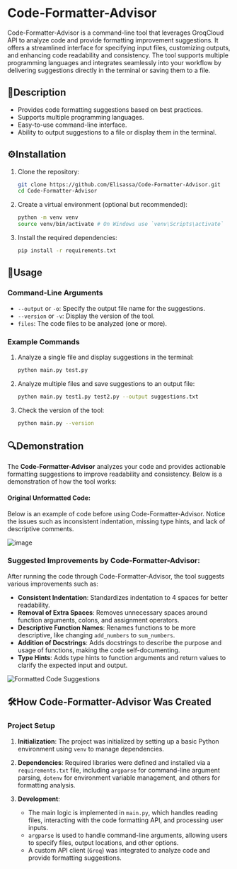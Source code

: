 # Code-Formatter-Advisor

Code-Formatter-Advisor is a command-line tool that leverages GroqCloud API to analyze code and provide formatting improvement suggestions. It offers a streamlined interface for specifying input files, customizing outputs, and enhancing code readability and consistency. The tool supports multiple programming languages and integrates seamlessly into your workflow by delivering suggestions directly in the terminal or saving them to a file.

## 📜Description

- Provides code formatting suggestions based on best practices.
- Supports multiple programming languages.
- Easy-to-use command-line interface.
- Ability to output suggestions to a file or display them in the terminal.

## ⚙️Installation

1. Clone the repository:
    ```bash
    git clone https://github.com/Elisassa/Code-Formatter-Advisor.git
    cd Code-Formatter-Advisor
    ```

2. Create a virtual environment (optional but recommended):
    ```bash
    python -m venv venv
    source venv/bin/activate # On Windows use `venv\Scripts\activate`
    ```

3. Install the required dependencies:
    ```bash
    pip install -r requirements.txt
    ```

## 📝Usage 

### Command-Line Arguments

- `--output` or `-o`: Specify the output file name for the suggestions.
- `--version` or `-v`: Display the version of the tool.
- `files`: The code files to be analyzed (one or more).

### Example Commands

1. Analyze a single file and display suggestions in the terminal:
    ```bash
    python main.py test.py
    ```

2. Analyze multiple files and save suggestions to an output file:
    ```bash
    python main.py test1.py test2.py --output suggestions.txt
    ```

3. Check the version of the tool:
    ```bash
    python main.py --version
    ```

## 🔍Demonstration

The **Code-Formatter-Advisor** analyzes your code and provides actionable formatting suggestions to improve readability and consistency. Below is a demonstration of how the tool works:

#### Original Unformatted Code:

Below is an example of code before using Code-Formatter-Advisor. Notice the issues such as inconsistent indentation, missing type hints, and lack of descriptive comments.

![image](https://github.com/user-attachments/assets/668a2687-f656-45ff-9df1-680b10d19c03)

### Suggested Improvements by Code-Formatter-Advisor:

After running the code through Code-Formatter-Advisor, the tool suggests various improvements such as:

- **Consistent Indentation**: Standardizes indentation to 4 spaces for better readability.
- **Removal of Extra Spaces**: Removes unnecessary spaces around function arguments, colons, and assignment operators.
- **Descriptive Function Names**: Renames functions to be more descriptive, like changing `add_numbers` to `sum_numbers`.
- **Addition of Docstrings**: Adds docstrings to describe the purpose and usage of functions, making the code self-documenting.
- **Type Hints**: Adds type hints to function arguments and return values to clarify the expected input and output.

![Formatted Code Suggestions](https://github.com/user-attachments/assets/4c8b24ea-668a-4461-8cd4-16278cbfeef0)

## 🛠️How Code-Formatter-Advisor Was Created

### Project Setup

1. **Initialization**: The project was initialized by setting up a basic Python environment using `venv` to manage dependencies.

2. **Dependencies**: Required libraries were defined and installed via a `requirements.txt` file, including `argparse` for command-line argument parsing, `dotenv` for environment variable management, and others for formatting analysis.

3. **Development**:
   - The main logic is implemented in `main.py`, which handles reading files, interacting with the code formatting API, and processing user inputs.
   - `argparse` is used to handle command-line arguments, allowing users to specify files, output locations, and other options.
   - A custom API client (`Groq`) was integrated to analyze code and provide formatting suggestions.


